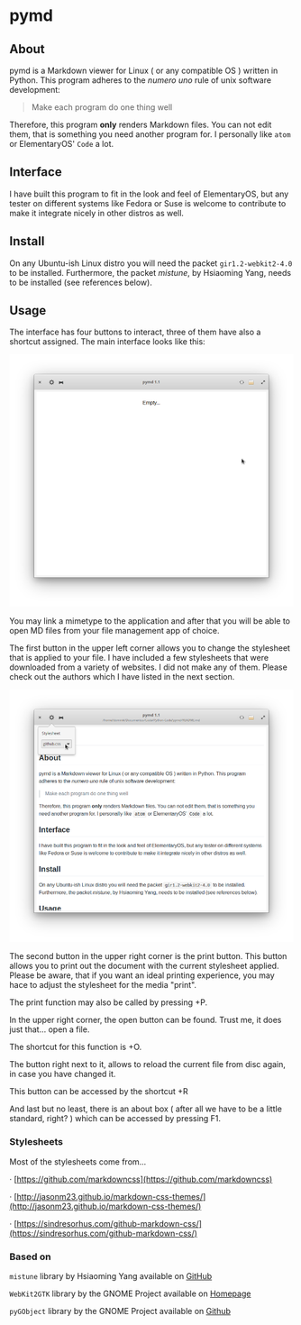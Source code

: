 # pymd

## About

pymd is a Markdown viewer for Linux ( or any compatible OS ) written in Python. This program adheres to the *numero uno* rule of unix software development:

> Make each program do one thing well

Therefore, this program **only** renders Markdown files. You can not edit them, that is something you need another program for. I personally like `atom` or ElementaryOS' `Code` a lot.



## Interface

I have built this program to fit in the look and feel of ElementaryOS, but any tester on different systems like Fedora or Suse is welcome to contribute to make it integrate nicely in other distros as well.



## Install

On any Ubuntu-ish Linux distro you will need the packet `gir1.2-webkit2-4.0` to be installed.
Furthermore, the packet *mistune*, by Hsiaoming Yang, needs to be installed (see references below).



## Usage

The interface has four buttons to interact, three of them have also a shortcut assigned. The main interface looks like this:

![Interface](images/pymd_001.png)

You may link a mimetype to the application and after that you will be able to open MD files from your file management app of choice.

The first button in the upper left corner allows you to change the stylesheet that is applied to your file. I have included a few stylesheets that were downloaded from a variety of websites. I did not make any of them. Please check out the authors which I have listed in the next section.

![Interface2](images/pymd_002.png)

The second button in the upper right corner is the print button. This button allows you to print out the document with the current stylesheet applied. Please be aware, that if you want an ideal printing experience, you may hace to adjust the stylesheet for the media "print".

The print function may also be called by pressing <CTRL>+P.

In the upper right corner, the open button can be found. Trust me, it does just that... open a file.

The shortcut for this function is <CTRL>+O.

The button right next to it, allows to reload the current file from disc again, in case you have changed it.

This button can be accessed by the shortcut <CTRL>+R

And last but no least, there is an about box ( after all we have to be a little standard, right? ) which can be accessed by pressing F1.



### Stylesheets

Most of the stylesheets come from...

· [https://github.com/markdowncss](https://github.com/markdowncss)

· [http://jasonm23.github.io/markdown-css-themes/](http://jasonm23.github.io/markdown-css-themes/)

· [https://sindresorhus.com/github-markdown-css/](https://sindresorhus.com/github-markdown-css/)



### Based on
`mistune` library by Hsiaoming Yang available on [GitHub](https://github.com/lepture/mistune)

`WebKit2GTK` library by the GNOME Project available on [Homepage](https://webkitgtk.org/)

`pyGObject` library by the GNOME Project available on [Github](https://github.com/GNOME/pygobject)
